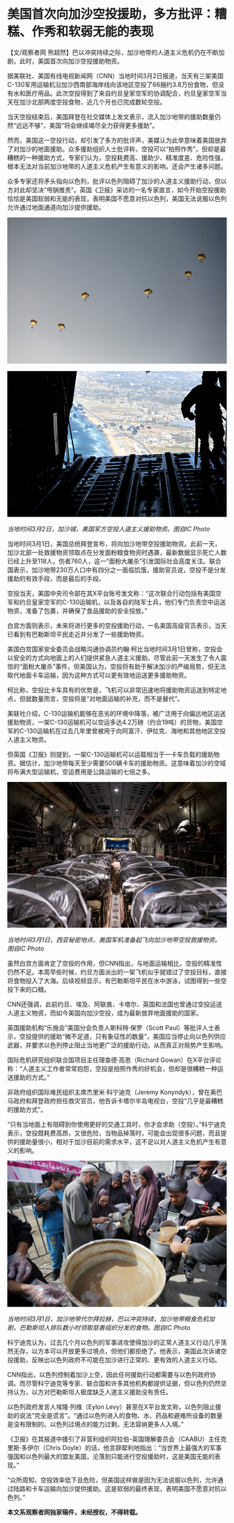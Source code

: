# 美国首次向加沙空投援助，多方批评：糟糕、作秀和软弱无能的表现

【文/观察者网 熊超然】巴以冲突持续之际，加沙地带的人道主义危机仍在不断加剧，此时，美国首次向加沙空投援助物资。

据美联社、美国有线电视新闻网（CNN）当地时间3月2日报道，当天有三架美国C-130军用运输机沿加沙西南部海岸线向该地区空投了66捆约3.8万份食物，但没有水和医疗用品。此次空投得到了来自约旦皇家空军的协调配合，约旦皇家空军当天在加沙北部两度空投食物，近几个月也已完成数轮空投。

当天空投结束后，美国拜登在社交媒体上发文表示，流入加沙地带的援助数量仍然“远远不够”，美国“将会继续竭尽全力获得更多援助”。

然而，美国这一空投行动，却引发了多方的批评声，美媒认为此举意味着美国放弃了对加沙的地面援助。众多援助组织人士批评称，空投可以“拍照作秀”，但却是最糟糕的一种援助方式，专家们认为，空投耗费高、援助少、精准度差、危险性强，根本无法对当前加沙地带的人道主义危机产生有意义的影响，还会产生诸多问题。

众多专家还将矛头指向以色列，批评以色列阻碍了加沙的人道主义援助行动，但以方对此却坚决“甩锅推责”。英国《卫报》采访的一名专家直言，如今开始空投援助恰恰是美国软弱和无能的表现，表明美国不愿意对抗以色列，美国无法说服以色列允许通过地面通道向加沙提供援助。

![dd7f9d1585cad625f13ba7ddf630bcf5.jpg](https://raw.githubusercontent.com/qqhsx/qqnews_image/main/2024/03/03/美国首次向加沙空投援助，多方批评：糟糕、作秀和软弱无能的表现/dd7f9d1585cad625f13ba7ddf630bcf5.jpg)

![a8dbccbe67ffa5b9f1e2254c8f45d60e.jpg](https://raw.githubusercontent.com/qqhsx/qqnews_image/main/2024/03/03/美国首次向加沙空投援助，多方批评：糟糕、作秀和软弱无能的表现/a8dbccbe67ffa5b9f1e2254c8f45d60e.jpg)

_当地时间3月2日，加沙城，美国军方空投人道主义援助物资。图自IC Photo_

当地时间3月1日，美国总统拜登宣布，将向加沙地带空投援助物资。此前一天，加沙北部一处救援物资领取点在分发面粉粮食物资时遇袭，最新数据显示死亡人数已经上升至118人，伤者760人，这一“面粉大屠杀”引发国际社会高度关注。联合国表示，加沙地带230万人口中有四分之一面临饥饿，援助官员说，空投不是分发援助的有效手段，而是最后的手段。

空投当天，美国中央司令部在其X平台账号发文称：“这次联合行动包括有美国空军和约旦皇家空军的C-130运输机，以及各自的陆军士兵，他们专门负责空中运送物资，准备了包裹，并确保了食品援助的安全投放。”

白宫方面则表示，未来将进行更多的空投援助行动，一名美国高级官员表示，当天已看到有巴勒斯坦平民走近并分发了一些援助物资。

美国白宫国家安全委员会战略沟通协调员约翰·柯比当地时间3月1日曾称，空投会以安全的方式向地面上的人们提供紧急人道主义援助。尽管此前一天发生了令人震惊的“面粉大屠杀”事件，但美国认为，空投将有助于解决加沙的严峻局势，但无法取代地面卡车运输，因为这种方式可以更有效地运送更多援助物资。

柯比称，空投比卡车具有的优势是，飞机可以非常迅速地将援助物资运送到特定地点，但就数量而言，空投将是“对地面运输的补充，而不是替代”。

美联社介绍，C-130运输机能够在恶劣的环境中降落，被广泛用于向偏远地区运送援助物资，一架C-130运输机可以空运多达4.2万磅（约合19吨）的货物，美国空军的C-130运输机在过去几年里曾被用于向阿富汗、伊拉克、海地和其他地区空投人道主义物资。

但英国《卫报》则提到，一架C-130运输机可以运载相当于一卡车负载的援助物资。据估计，加沙地带每天至少需要500辆卡车的援助物资。这意味着加沙的空域将布满大型运输机，空运费用是公路运输的七倍之多。

![9b75f679cc8050e3ae9896b6a5e7106a.jpg](https://raw.githubusercontent.com/qqhsx/qqnews_image/main/2024/03/03/美国首次向加沙空投援助，多方批评：糟糕、作秀和软弱无能的表现/9b75f679cc8050e3ae9896b6a5e7106a.jpg)

_当地时间3月1日，西亚秘密地点，美国军机准备起飞向加沙地带空投救援物资。图自IC Photo_

虽然白宫方面肯定了空投的作用，但CNN指出，与地面运输相比，空投的精准性仍然不足。本周早些时候，约旦方面派出的一架飞机似乎就错过了空投目标，直接将食物投入了大海。后续视频显示，有巴勒斯坦平民在水中游泳，试图得到一些空投下来的口粮。

CNN还强调，此前约旦、埃及、阿联酋、卡塔尔、英国和法国也曾通过空投运送人道主义物资，而如今美国向加沙空投，成为最新放弃地面援助的国家。

英国援助机构“乐施会”美国分会负责人斯科特·保罗（Scott
Paul）等批评人士表示，空投提供的援助“微不足道，只有象征性的数量”，美国应当停止向以色列供应武器，并要求以色列停止阻止当地更广泛的援助行动，从而真正对局势产生影响。

国际危机研究组织联合国项目主任理查德·高恩（Richard
Gowan）在X平台评论称：“人道主义工作者常常抱怨，空投是拍照作秀的好机会，但却是很糟糕一种运送援助的方式。”

非政府组织国际难民组织主席杰里米·科宁迪克（Jeremy
Konyndyk），曾在奥巴马政府和拜登政府担任救灾官员，他告诉卡塔尔半岛电视台，空投“几乎是最糟糕的援助方式”。

“只有当地面上有阻碍到你使用更好的交通工具时，你才会求助（空投）。”科宁迪克表示，空投既耗费高昂，又很危险，当物品掉落时，可能会出现很多问题，而且提供的援助量很小，相对于加沙目前的需求水平，这不足以对人道主义危机产生有意义的影响。

![6a72241590af0ce75e7a5f8d96d6da59.jpg](https://raw.githubusercontent.com/qqhsx/qqnews_image/main/2024/03/03/美国首次向加沙空投援助，多方批评：糟糕、作秀和软弱无能的表现/6a72241590af0ce75e7a5f8d96d6da59.jpg)

_当地时间3月1日，加沙地带代尔拜拉赫，巴以冲突持续，加沙地带粮食危机加剧，巴勒斯坦人排队数小时领取慈善组织分发的食物。图自IC Photo_

科宁迪克认为，过去几个月以色列的军事进攻使得加沙的正常人道主义行动几乎荡然无存，以方本可以开放更多过境点，但他们都拒绝了。他表示，美国此次诉诸空投援助，反映出以色列政府不可能在加沙进行正常的、更有效的人道主义行动。

CNN指出，以色列控制着加沙上空，因此任何援助行动都需要与以色列政府协调。而尽管科宁迪克等专家、联合国和许多其他机构都提供证据，但以色列仍然坚持认为，以方对巴勒斯坦人极度缺乏人道主义援助没有责任。

以色列政府发言人埃隆·列维（Eylon
Levy）甚至在X平台发文称，以色列阻止援助的说法“完全是谎言”。“通过以色列进入的食物、水、药品和避难所设备的数量是没有限制的。以色列过境点的能力过剩，无法容纳更多人入境。”

《卫报》在其报道中援引了非营利组织阿拉伯-英国理解委员会（CAABU）主任克里斯·多伊尔（Chris
Doyle）的话，他言辞犀利地指出：“当世界上最强大的军事强国和以色列最大的盟友美国，沦落到只能进行空投援助时，这是美国无能的表现。”

“众所周知，空投效率低下且危险，但美国这样做是因为无法说服以色列，允许通过陆路和卡车运输向加沙提供援助。这是软弱的最终表现，表明美国不愿意对抗以色列。”

**本文系观察者网独家稿件，未经授权，不得转载。**

